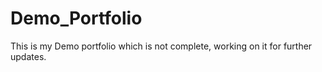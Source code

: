# Demo_Portfolio
This is my Demo portfolio which is not complete, working on it for further updates.
